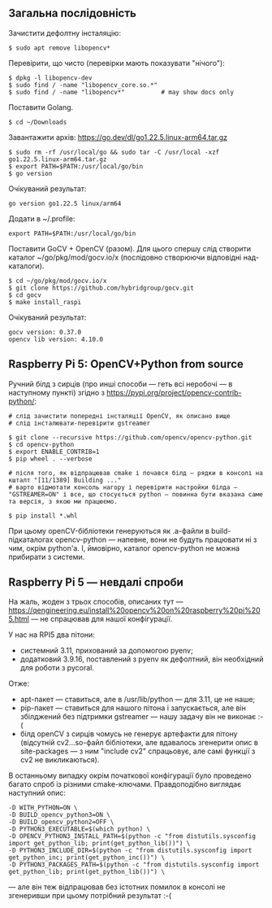 ## Загальна послідовність

Зачистити дефолтну інсталяцію:

    $ sudo apt remove libopencv*

Перевірити, що чисто (перевірки мають показувати "нічого"):

    $ dpkg -l libopencv-dev
    $ sudo find / -name "libopencv_core.so.*"
    $ sudo find / -name "libopencv*"          # may show docs only

Поставити Golang.

    $ cd ~/Downloads

Завантажити архів: https://go.dev/dl/go1.22.5.linux-arm64.tar.gz

    $ sudo rm -rf /usr/local/go && sudo tar -C /usr/local -xzf go1.22.5.linux-arm64.tar.gz
    $ export PATH=$PATH:/usr/local/go/bin
    $ go version

Очікуваний результат:

    go version go1.22.5 linux/arm64

Додати в ~/.profile: 

    export PATH=$PATH:/usr/local/go/bin

Поставити GoCV + OpenCV (разом). Для цього спершу слід створити каталог ~/go/pkg/mod/gocv.io/x (послідовно створюючи відповідні над-каталоги).    

    $ cd ~/go/pkg/mod/gocv.io/x
    $ git clone https://github.com/hybridgroup/gocv.git
    $ cd gocv
    $ make install_raspi

Очікуваний результат:

    gocv version: 0.37.0
    opencv lib version: 4.10.0


## Raspberry Pi 5: OpenCV+Python from source 

Ручний білд з сирців (про инші способи — геть всі неробочі — в наступному пункті) згідно з https://pypi.org/project/opencv-contrib-python/:

    # слід зачистити попередні інсталяції OpenCV, як описано вище
    # слід інсталювати-перевірити gstreamer    
    
    $ git clone --recursive https://github.com/opencv/opencv-python.git
    $ cd opencv-python
    $ export ENABLE_CONTRIB=1
    $ pip wheel . --verbose

    # після того, як відпрацював cmake і почався білд — рядки в консолі на кшталт "[11/1389] Building ..." 
    # варто відмотати консоль нагору і перевірити настройки білда — "GSTREAMER=ON" і все, що стосується python — повинна бути вказана саме та версія, з якою ми працюємо.

    $ pip install *.whl

При цьому openCV-бібліотеки генеруються як .a-файли в build-підкаталогах opencv-python — напевне, вони не будуть працювати ні з чим, окрім python'а. І, ймовірно, каталог opencv-python не можна прибирати з системи.

## Raspberry Pi 5 — невдалі спроби

На жаль, жоден з трьох способів, описаних тут —  https://qengineering.eu/install%20opencv%20on%20raspberry%20pi%205.html — не спрацював для нашої конфігурації.

У нас на RPI5 два пітони:
* системний 3.11, прихований за допомогою pyenv;
* додатковий 3.9.16, поставлений з pyenv як дефолтний, він необхідний для роботи з pycoral.

Отже:
* apt-пакет — ставиться, але в /usr/lib/python — для 3.11, це не наше;
* pip-пакет — ставиться для нашого пітона і запускається, але він збілджений без підтримки gstreamer — нашу задачу він не виконає :-(
* білд openCV з сирців чомусь не генерує артефакти для пітону (відсутній cv2...so-файл бібліотеки, але вдавалось згенерити опис в site-packages — з ним "include cv2" спрацьовує, але самі функції з cv2 не викликаються).

В останньому випадку окрім початкової конфігурації було проведено багато спроб із різними cmake-ключами. Правдоподібно виглядає наступний опис:

    -D WITH_PYTHON=ON \
    -D BUILD_opencv_python3=ON \
    -D BUILD_opencv_python2=OFF \
    -D PYTHON3_EXECUTABLE=$(which python) \
    -D OPENCV_PYTHON3_INSTALL_PATH=$(python -c "from distutils.sysconfig import get_python_lib; print(get_python_lib())") \
    -D PYTHON3_INCLUDE_DIR=$(python -c "from distutils.sysconfig import get_python_inc; print(get_python_inc())") \
    -D PYTHON3_PACKAGES_PATH=$(python -c "from distutils.sysconfig import get_python_lib; print(get_python_lib())") \

— але він теж відпрацював без істотних помилок в консолі не згенеривши при цьому потрібний результат :-(
